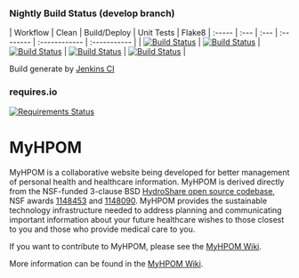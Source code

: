 ### Nightly Build Status (develop branch)

| Workflow | Clean | Build/Deploy | Unit Tests | Flake8
| :----- | :--- | :--- | :-------- | :------------ | :----------- |
| [![Build Status](http://ci.myhpom.renci.org:8080/job/nightly-build-workflow/badge/icon?style=plastic)](http://ci.myhpom.renci.org:8080/job/nightly-build-workflow/) | [![Build Status](http://ci.myhpom.renci.org:8080/job/nightly-build-clean/badge/icon?style=plastic)](http://ci.myhpom.renci.org:8080/job/nightly-build-clean/) | [![Build Status](http://ci.myhpom.renci.org:8080/job/nightly-build-deploy/badge/icon?style=plastic)](http://ci.myhpom.renci.org:8080/job/nightly-build-deploy/) | [![Build Status](http://ci.myhpom.renci.org:8080/job/nightly-build-test/badge/icon?style=plastic)](http://ci.myhpom.renci.org:8080/job/nightly-build-test/) | [![Build Status](http://ci.myhpom.renci.org:8080/job/nightly-build-flake8/badge/icon?style=plastic)](http://ci.myhpom.renci.org:8080/job/nightly-build-flake8/) |

Build generate by [Jenkins CI](http://ci.myhpom.renci.org:8080)

### requires.io
[![Requirements Status](https://requires.io/github/SoftwareResearchInstitute/MyHPOM/hs_docker_base/requirements.svg?branch=develop)](https://requires.io/github/SoftwareResearchInstitute/MyHPOM/hs_docker_base/requirements/?branch=master)

MyHPOM
============

MyHPOM is a collaborative website being developed for better management of personal health and healthcare information. MyHPOM is derived directly from the NSF-funded 3-clause BSD [HydroShare open source codebase](https://github.com/hydroshare/hydroshare), NSF awards [1148453](https://www.nsf.gov/awardsearch/showAward?AWD_ID=1148453) and [1148090](https://www.nsf.gov/awardsearch/showAward?AWD_ID=1148090). MyHPOM provides the sustainable technology infrastructure needed to address planning and communicating important information about your future healthcare wishes to those closest to you and those who provide medical care to you.

If you want to contribute to MyHPOM, please see the [MyHPOM Wiki](https://github.com/SoftwareResearchInstitute/MyHPOM/wiki/).

More information can be found in the [MyHPOM Wiki](https://github.com/SoftwareResearchInstitute/MyHPOM/wiki/).
